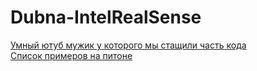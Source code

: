 # Dubna-IntelRealSense
[Умный ютуб мужик у которого мы стащили часть кода](https://www.youtube.com/watch?v=mFLZkdH1yLE) </br>
[Список примеров на питоне](https://dev.intelrealsense.com/docs/python2)

